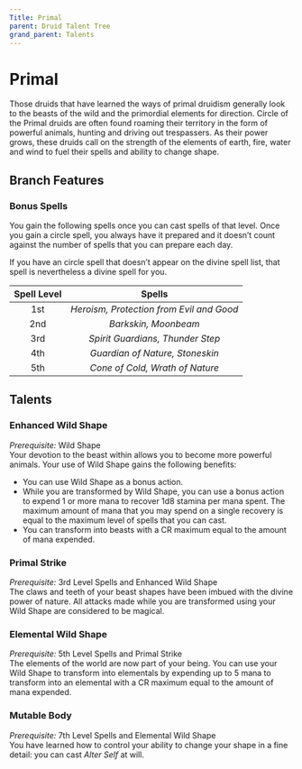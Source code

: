 ```yaml
---
Title: Primal
parent: Druid Talent Tree
grand_parent: Talents
---
```


# Primal
Those druids that have learned the ways of primal druidism generally look to the beasts of the wild and the primordial elements for direction. Circle of the Primal druids are often found roaming their territory in the form of powerful animals, hunting and driving out trespassers. As their power grows, these druids call on the strength of the elements of earth, fire, water and wind to fuel their spells and ability to change shape.

## Branch Features

### Bonus Spells
You gain the following spells once you can cast spells of that level. Once you gain a circle spell, you always have it prepared and it doesn’t count against the number of spells that you can prepare each day.

If you have an circle spell that doesn’t appear on the divine spell list, that spell is nevertheless a divine spell for you.

| Spell Level | Spells |
|:-----------:|:------:|
| 1st | *Heroism, Protection from Evil and Good* |   
| 2nd | *Barkskin, Moonbeam* |  
| 3rd | *Spirit Guardians, Thunder Step* |  
| 4th | *Guardian of Nature, Stoneskin* |  
| 5th | *Cone of Cold, Wrath of Nature* |  

## Talents

### Enhanced Wild Shape 
*Prerequisite:* Wild Shape<br>
Your devotion to the beast within allows you to become more powerful animals. Your use of Wild Shape gains the following benefits:
* You can use Wild Shape as a bonus action.
* While you are transformed by Wild Shape, you can use a bonus action to expend 1 or more mana to recover 1d8 stamina per mana spent. The maximum amount of mana that you may spend on a single recovery is equal to the maximum level of spells that you can cast.
* You can transform into beasts with a CR maximum equal to the amount of mana expended.
	
### Primal Strike
*Prerequisite:* 3rd Level Spells and Enhanced Wild Shape<br>
The claws and teeth of your beast shapes have been imbued with the divine power of nature. All attacks made while you are transformed using your Wild Shape are considered to be magical.

### Elemental Wild Shape
*Prerequisite:* 5th Level Spells and Primal Strike<br>
The elements of the world are now part of your being. You can use your Wild Shape to transform into elementals by expending up to 5 mana to transform into an elemental with a CR maximum equal to the amount of mana expended. 

### Mutable Body
*Prerequisite:* 7th Level Spells and Elemental Wild Shape<br>
You have learned how to control your ability to change your shape in a fine detail: you can cast *Alter Self* at will. 
